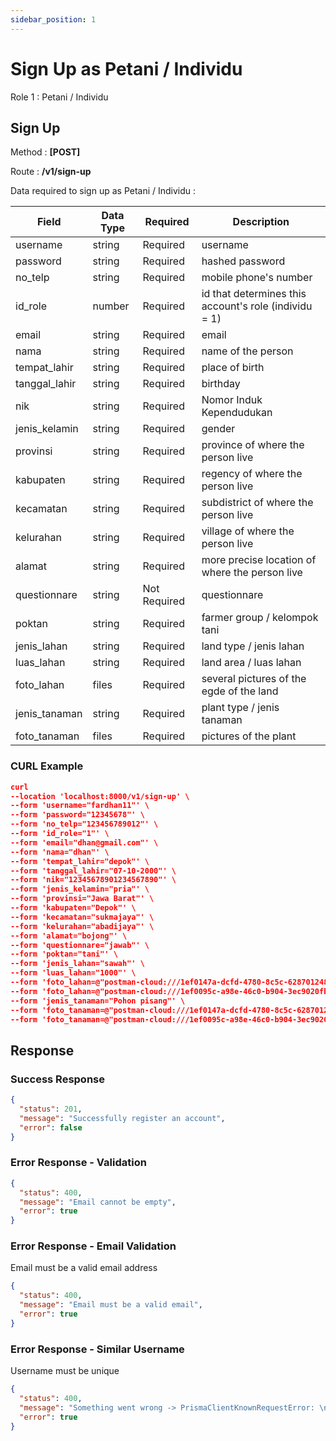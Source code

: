 ```yaml
---
sidebar_position: 1
---
```


# Sign Up as Petani / Individu

Role 1 : Petani / Individu

## Sign Up

Method : **[POST]**

Route :
**/v1/sign-up**

Data required to sign up as Petani / Individu :

| Field         | Data Type | Required     | Description                                           |
| ------------- | --------- | ------------ | ----------------------------------------------------- |
| username      | string    | Required     | username                                              |
| password      | string    | Required     | hashed password                                       |
| no_telp       | string    | Required     | mobile phone's number                                 |
| id_role       | number    | Required     | id that determines this account's role (individu = 1) |
| email         | string    | Required     | email                                                 |
| nama          | string    | Required     | name of the person                                    |
| tempat_lahir  | string    | Required     | place of birth                                        |
| tanggal_lahir | string    | Required     | birthday                                              |
| nik           | string    | Required     | Nomor Induk Kependudukan                              |
| jenis_kelamin | string    | Required     | gender                                                |
| provinsi      | string    | Required     | province of where the person live                     |
| kabupaten     | string    | Required     | regency of where the person live                      |
| kecamatan     | string    | Required     | subdistrict of where the person live                  |
| kelurahan     | string    | Required     | village of where the person live                      |
| alamat        | string    | Required     | more precise location of where the person live        |
| questionnare  | string    | Not Required | questionnare                                          |
| poktan        | string    | Required     | farmer group / kelompok tani                          |
| jenis_lahan   | string    | Required     | land type / jenis lahan                               |
| luas_lahan    | string    | Required     | land area / luas lahan                                |
| foto_lahan    | files     | Required     | several pictures of the egde of the land              |
| jenis_tanaman | string    | Required     | plant type / jenis tanaman                            |
| foto_tanaman  | files     | Required     | pictures of the plant                                 |

### CURL Example

```json
curl
--location 'localhost:8000/v1/sign-up' \
--form 'username="fardhan11"' \
--form 'password="12345678"' \
--form 'no_telp="123456789012"' \
--form 'id_role="1"' \
--form 'email="dhan@gmail.com"' \
--form 'nama="dhan"' \
--form 'tempat_lahir="depok"' \
--form 'tanggal_lahir="07-10-2000"' \
--form 'nik="12345678901234567890"' \
--form 'jenis_kelamin="pria"' \
--form 'provinsi="Jawa Barat"' \
--form 'kabupaten="Depok"' \
--form 'kecamatan="sukmajaya"' \
--form 'kelurahan="abadijaya"' \
--form 'alamat="bojong"' \
--form 'questionnare="jawab"' \
--form 'poktan="tani"' \
--form 'jenis_lahan="sawah"' \
--form 'luas_lahan="1000"' \
--form 'foto_lahan=@"postman-cloud:///1ef0147a-dcfd-4780-8c5c-628701248721"' \
--form 'foto_lahan=@"postman-cloud:///1ef0095c-a98e-46c0-b904-3ec9020fbfe5"' \
--form 'jenis_tanaman="Pohon pisang"' \
--form 'foto_tanaman=@"postman-cloud:///1ef0147a-dcfd-4780-8c5c-628701248721"' \
--form 'foto_tanaman=@"postman-cloud:///1ef0095c-a98e-46c0-b904-3ec9020fbfe5"'
```

## Response

### Success Response

```json
{
  "status": 201,
  "message": "Successfully register an account",
  "error": false
}
```

### Error Response - Validation

```json
{
  "status": 400,
  "message": "Email cannot be empty",
  "error": true
}
```

### Error Response - Email Validation

Email must be a valid email address

```json
{
  "status": 400,
  "message": "Email must be a valid email",
  "error": true
}
```

### Error Response - Similar Username

Username must be unique

```json
{
  "status": 400,
  "message": "Something went wrong -> PrismaClientKnownRequestError: \nInvalid `tx.m_user.create()` invocation in\n/home/fardhan/Code/farmioty/farmioty-be/src/service/auth.service.ts:57:47\n\n  54 await prisma\n  55   .$transaction(async (tx) => {\n  56     // console.log(userData);\n→ 57     const createdUser = await tx.m_user.create(\nUnique constraint failed on the fields: (`username`)",
  "error": true
}
```
